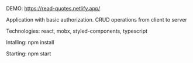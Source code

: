 DEMO: https://read-quotes.netlify.app/

Application with basic authorization.
CRUD operations from client to server

Technologies: react, mobx, styled-components, typescript

Intalling: npm install

Starting: npm start


